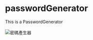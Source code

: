 # passwordGenerator
This is a PasswordGenerator </br></br>
![密碼產生器](https://i.giphy.com/media/v1.Y2lkPTc5MGI3NjExcmVlNjZpdWVjYnVmZWJ0aGJ6aGN0aTc0aXptZDRwY3p5MmdjeTk1eSZlcD12MV9pbnRlcm5hbF9naWZfYnlfaWQmY3Q9Zw/GJikDvWEqWgMAZPN5C/giphy.gif)
